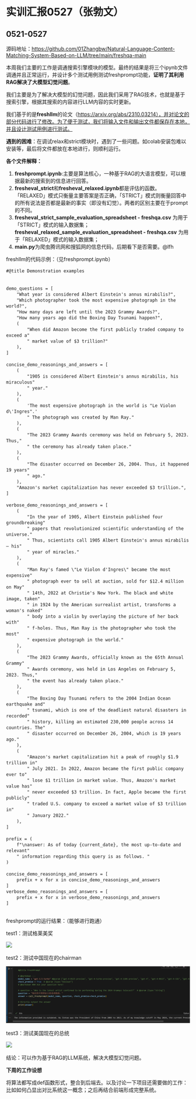 # 实训汇报0527（张勃文）

## 0521-0527

源码地址：https://github.com/01Zhangbw/Natural-Language-Content-Matching-System-Based-on-LLM/tree/main/freshqa-main

本周我们主要的工作是调通搜索引擎模块的模型。最终的结果是将三个ipynb文件调通并且正常运行，并设计多个测试用例测试freshprompt功能，**证明了其利用RAG解决了大模型幻觉问题**。

我们主要是为了解决大模型的幻觉问题，因此我们采用了RAG技术，也就是基于搜索引擎，根据其搜索的内容进行LLM内容的实时更新。

我们基于的是**freshllm**的论文（https://arxiv.org/abs/2310.03214），并对论文的部分代码进行了修改。为了便于测试，我们将输入文件和输出文件都保存在本地，并且设计测试用例进行测试。

**遇到的困难**：在调试relax和strict模块时，遇到了一些问题。如colab安装包难以安装等，最后将文件都放在本地进行，则顺利运行。

**各个文件解释：**

1. **freshprompt.ipynb**:主要是算法核心，一种基于RAG的大语言模型，可以根据最新的搜索到的信息进行回答。
2. **fresheval_strict**和**fresheval_relaxed.ipynb**都是评估的函数。
   「RELAXED」模式只衡量主要答案是否正确，「STRICT」模式则衡量回答中的所有说法是否都是最新的事实（即没有幻觉）。两者的区别主要在于prompt的不同。
3. **fresheval_strict_sample_evaluation_spreadsheet - freshqa.csv** 为用于「STRICT」模式的输入数据集；**fresheval_relaxed_sample_evaluation_spreadsheet - freshqa.csv** 为用于「RELAXED」模式的输入数据集；
4. **main.py**为爬虫腾讯网和搜狐网的信息代码，后期看下是否需要。@lfh



freshllm的代码示例：（见freshprompt.ipynb）

```
#@title Demonstration examples


demo_questions = [
    "What year is considered Albert Einstein's annus mirabilis?",
    "Which photographer took the most expensive photograph in the world?",
    "How many days are left until the 2023 Grammy Awards?",
    "How many years ago did the Boxing Day Tsunami happen?",
    (
        "When did Amazon become the first publicly traded company to exceed a"
        " market value of $3 trillion?"
    ),
]

concise_demo_reasonings_and_answers = [
    (
        "1905 is considered Albert Einstein's annus mirabilis, his miraculous"
        " year."
    ),
    (
        'The most expensive photograph in the world is "Le Violon d\'Ingres".'
        " The photograph was created by Man Ray."
    ),
    (
        "The 2023 Grammy Awards ceremony was held on February 5, 2023. Thus,"
        " the ceremony has already taken place."
    ),
    (
        "The disaster occurred on December 26, 2004. Thus, it happened 19 years"
        " ago."
    ),
    "Amazon's market capitalization has never exceeded $3 trillion.",
]

verbose_demo_reasonings_and_answers = [
    (
        "In the year of 1905, Albert Einstein published four groundbreaking"
        " papers that revolutionized scientific understanding of the universe."
        " Thus, scientists call 1905 Albert Einstein's annus mirabilis — his"
        " year of miracles."
    ),
    (
        "Man Ray's famed \"Le Violon d'Ingres\" became the most expensive"
        " photograph ever to sell at auction, sold for $12.4 million on May"
        " 14th, 2022 at Christie's New York. The black and white image, taken"
        " in 1924 by the American surrealist artist, transforms a woman's naked"
        " body into a violin by overlaying the picture of her back with"
        " f-holes. Thus, Man Ray is the photographer who took the most"
        " expensive photograph in the world."
    ),
    (
        "The 2023 Grammy Awards, officially known as the 65th Annual Grammy"
        " Awards ceremony, was held in Los Angeles on February 5, 2023. Thus,"
        " the event has already taken place."
    ),
    (
        "The Boxing Day Tsunami refers to the 2004 Indian Ocean earthquake and"
        " tsunami, which is one of the deadliest natural disasters in recorded"
        " history, killing an estimated 230,000 people across 14 countries. The"
        " disaster occurred on December 26, 2004, which is 19 years ago."
    ),
    (
        "Amazon's market capitalization hit a peak of roughly $1.9 trillion in"
        " July 2021. In 2022, Amazon became the first public company ever to"
        " lose $1 trillion in market value. Thus, Amazon's market value has"
        " never exceeded $3 trillion. In fact, Apple became the first publicly"
        " traded U.S. company to exceed a market value of $3 trillion in"
        " January 2022."
    ),
]

prefix = (
    f"\nanswer: As of today {current_date}, the most up-to-date and relevant"
    " information regarding this query is as follows. "
)

concise_demo_reasonings_and_answers = [
    prefix + x for x in concise_demo_reasonings_and_answers
]
verbose_demo_reasonings_and_answers = [
    prefix + x for x in verbose_demo_reasonings_and_answers
]


```



freshprompt的运行结果：（能够进行跑通）

test1：测试格莱美奖

![](\Figs\test1.png)

test2：测试中国现在的chairman

![](Figs\test2.png)

test3：测试美国现在的总统

![](\Figs\test3.png)



结论：可以作为基于RAG的LLM系统，解决大模型幻觉问题。



**下周的工作设想**

将算法都写成def函数形式，整合到后端去。以及讨论一下项目还需要做的工作：比如如何凸显出对比系统这一概念；之后再结合前端形成完整系统。


